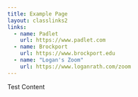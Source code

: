 ```yaml
---
title: Example Page
layout: classlinks2
links:
  - name: Padlet
    url: https://www.padlet.com
  - name: Brockport
    url: https://www.brockport.edu
  - name: "Logan's Zoom"
    url: https://www.loganrath.com/zoom
---
```

Test Content
